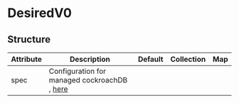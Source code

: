 # DesiredV0 
 

## Structure 
 

| Attribute | Description                                                  | Default | Collection | Map  |
| --------- | ------------------------------------------------------------ | ------- | ---------- | ---  |
| spec      | Configuration for managed cockroachDB , [here](Spec/Spec.md) |         |            |      |